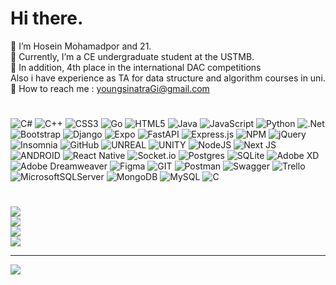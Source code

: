 # Hi there.
👤 I’m Hosein Mohamadpor and 21.<br>📍 Currently, I’m a CE undergraduate student at the USTMB.<br>🏅​ In addition, 4th place in the international DAC competitions<br>      Also i have experience as TA for data structure and algorithm courses in uni.<br>📨 How to reach me : youngsinatraGi@gmail.com

#
![C#](https://img.shields.io/badge/c%23-%23239120.svg?style=flat&logo=c-sharp&logoColor=white) ![C++](https://img.shields.io/badge/c++-%2300599C.svg?style=flat&logo=c%2B%2B&logoColor=white) ![CSS3](https://img.shields.io/badge/css3-%231572B6.svg?style=flat&logo=css3&logoColor=white) ![Go](https://img.shields.io/badge/go-%2300ADD8.svg?style=flat&logo=go&logoColor=white) ![HTML5](https://img.shields.io/badge/html5-%23E34F26.svg?style=flat&logo=html5&logoColor=white) ![Java](https://img.shields.io/badge/java-%23ED8B00.svg?style=flat&logo=java&logoColor=white) ![JavaScript](https://img.shields.io/badge/javascript-%23323330.svg?style=flat&logo=javascript&logoColor=%23F7DF1E) ![Python](https://img.shields.io/badge/python-3670A0?style=flat&logo=python&logoColor=ffdd54) ![.Net](https://img.shields.io/badge/.NET-5C2D91?style=flat&logo=.net&logoColor=white) ![Bootstrap](https://img.shields.io/badge/bootstrap-%23563D7C.svg?style=flat&logo=bootstrap&logoColor=white) ![Django](https://img.shields.io/badge/django-%23092E20.svg?style=flat&logo=django&logoColor=white) ![Expo](https://img.shields.io/badge/expo-1C1E24?style=flat&logo=expo&logoColor=#D04A37) ![FastAPI](https://img.shields.io/badge/FastAPI-005571?style=flat&logo=fastapi) ![Express.js](https://img.shields.io/badge/express.js-%23404d59.svg?style=flat&logo=express&logoColor=%2361DAFB) ![NPM](https://img.shields.io/badge/NPM-%23000000.svg?style=flat&logo=npm&logoColor=white) ![jQuery](https://img.shields.io/badge/jquery-%230769AD.svg?style=flat&logo=jquery&logoColor=white) ![Insomnia](https://img.shields.io/badge/Insomnia-black?style=flat&logo=insomnia&logoColor=5849BE) ![GitHub](https://img.shields.io/badge/GitHub-%23121011.svg?style=flat&logo=github&logoColor=white) ![UNREAL](https://img.shields.io/badge/unreal-%2320232a.svg?style=flat&logo=unreal-engine&logoColor=white) ![UNITY](https://img.shields.io/badge/Unity-%2320232a.svg?style=flat&logo=unity&logoColor=white) ![NodeJS](https://img.shields.io/badge/node.js-6DA55F?style=flat&logo=node.js&logoColor=white) ![Next JS](https://img.shields.io/badge/Next-black?style=flat&logo=next.js&logoColor=white) ![ANDROID](https://img.shields.io/badge/android-%2320232a.svg?style=flat&logo=android&logoColor=%a4c639) ![React Native](https://img.shields.io/badge/react_native-%2320232a.svg?style=flat&logo=react&logoColor=%2361DAFB) ![Socket.io](https://img.shields.io/badge/Socket.io-black?style=flat&logo=socket.io&badgeColor=010101) ![Postgres](https://img.shields.io/badge/postgres-%23316192.svg?style=flat&logo=postgresql&logoColor=white) ![SQLite](https://img.shields.io/badge/sqlite-%2307405e.svg?style=flat&logo=sqlite&logoColor=white) ![Adobe XD](https://img.shields.io/badge/Adobe%20XD-470137?style=flat&logo=Adobe%20XD&logoColor=#FF61F6) ![Adobe Dreamweaver](https://img.shields.io/badge/Adobe%20Dreamweaver-FF61F6.svg?style=flat&logo=Adobe%20Dreamweaver&logoColor=white) 	![Figma](https://img.shields.io/badge/figma-%23F24E1E.svg?style=flat&logo=figma&logoColor=white) ![GIT](https://img.shields.io/badge/Git-fc6d26?style=flat&logo=git&logoColor=white) ![Postman](https://img.shields.io/badge/Postman-FF6C37?style=flat&logo=postman&logoColor=white) ![Swagger](https://img.shields.io/badge/-Swagger-%23Clojure?style=flat&logo=swagger&logoColor=white) ![Trello](https://img.shields.io/badge/Trello-%23026AA7.svg?style=flat&logo=Trello&logoColor=white) ![MicrosoftSQLServer](https://img.shields.io/badge/Microsoft%20SQL%20Sever-CC2927?style=flat&logo=microsoft%20sql%20server&logoColor=white) ![MongoDB](https://img.shields.io/badge/MongoDB-%234ea94b.svg?style=flat&logo=mongodb&logoColor=white) ![MySQL](https://img.shields.io/badge/mysql-%2300f.svg?style=flat&logo=mysql&logoColor=white) ![C](https://img.shields.io/badge/c-%2300599C.svg?style=flat&logo=c&logoColor=white)
#
![](https://github-readme-stats.vercel.app/api?username=younghosein&theme=dark&hide_border=true&include_all_commits=false&count_private=false)<br/>
![](https://github-readme-streak-stats.herokuapp.com/?user=younghosein&theme=dark&hide_border=true)<br/>
![](https://github-readme-stats.vercel.app/api/top-langs/?username=younghosein&theme=dark&hide_border=true&include_all_commits=false&count_private=false&layout=compact)<br/>
![](https://github-profile-trophy.vercel.app/?username=younghosein&theme=radical&no-frame=false&no-bg=true&margin-w=4)<br/>

---
[![](https://visitcount.itsvg.in/api?id=younghosein&icon=0&color=0)](https://visitcount.itsvg.in)

<!-- Proudly created with GPRM ( https://gprm.itsvg.in ) -->
